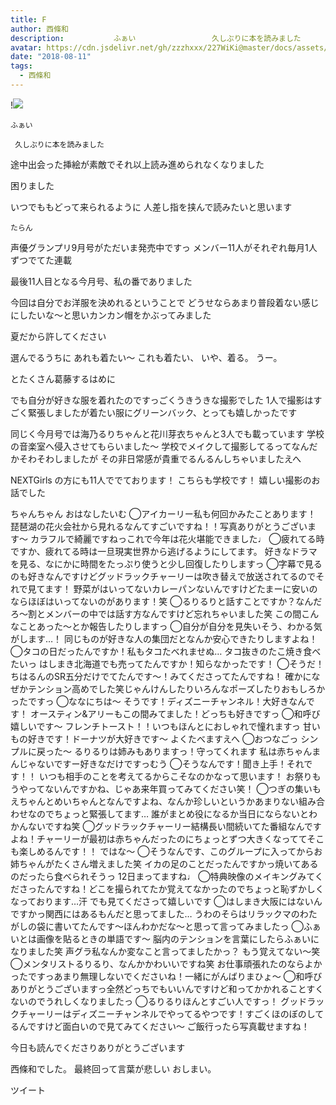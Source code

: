 ```yaml
---
title: F
author: 西條和
description:           ふぁい                 久しぶりに本を読みました            途中出会った挿絵が素敵でそれ以上読み進められなくなりました              困りました            いつでももどって来られるように    ...
avatar: https://cdn.jsdelivr.net/gh/zzzhxxx/227WiKi@master/docs/assets/photo/avatar/nagomi.jpg
date: "2018-08-11"
tags:
  - 西條和
---
```


!![](https://cdn.jsdelivr.net/gh/zzzhxxx/227WiKi-image@master/blog-image/nagomi-2018-08-11_1.jpg)



    ふぁい

     久しぶりに本を読みました

途中出会った挿絵が素敵でそれ以上読み進められなくなりました

  困りました

いつでももどって来られるように
   人差し指を挟んで読みたいと思います

    たらん


   声優グランプリ9月号がただいま発売中ですっ
     メンバー11人がそれぞれ毎月1人ずつでてた連載

最後11人目となる今月号、私の番でありました

 今回は自分でお洋服を決めれるということで
    どうせならあまり普段着ない感じにしたいな〜と思いカンカン帽をかぶってみました

夏だから許してください

   選んでるうちに
あれも着たい〜
これも着たい、     いや、着る。
   うー。

とたくさん葛藤するはめに

 でも自分が好きな服を着れたのですっごくうきうきな撮影でした
     1人で撮影はすごく緊張しましたが着たい服にグリーンバック、とっても嬉しかったです

  同じく今月号では海乃るりちゃんと花川芽衣ちゃんと3人でも載っています
     学校の音楽室へ侵入させてもらいました〜
    学校でメイクして撮影してるってなんだかそわそわしましたが
   その非日常感が貴重でるんるんしちゃいましたえへ

  NEXTGirls の方にも11人ででております！
   こちらも学校です！
     嬉しい撮影のお話でした

   ちゃんちゃん
    おはなしたいむ
◯アイカーリー私も何回かみたことあります！ 琵琶湖の花火会社から見れるなんてすごいですね！！写真ありがとうございます〜 カラフルで綺麗ですねっこれで今年は花火堪能できました♩     ◯疲れてる時ですか、疲れてる時は一旦現実世界から逃げるようにしてます。 好きなドラマを見る、なにかに時間をたっぷり使うと少し回復したりしますっ
 ◯字幕で見るのも好きなんですけどグッドラックチャーリーは吹き替えで放送されてるのでそれで見てます！ 野菜がはいってないカレーパンないんですけどたまーに安いのならほぼはいってないのがあります！笑
 ◯るりるりと話すことですか？なんだろ〜割とメンバーの中では話す方なんですけど忘れちゃいました笑 この間こんなことあった〜とか報告したりしますっ
◯自分が自分を見失いそう、わかる気がします…！ 同じものが好きな人の集団だとなんか安心できたりしますよね！     ◯タコの日だったんですか！私もタコたべれませぬ… タコ抜きのたこ焼き食べたいっ はしまき北海道でも売ってたんですか！知らなかったです！
 ◯そうだ！ちはるんのSR五分だけでてたんです〜！みてくださってたんですね！ 確かになぜかテンション高めでした笑じゃんけんしたりいろんなポーズしたりおもしろかったですっ     ◯ななにちは〜 そうです！ディズニーチャンネル！大好きなんです！ オースティン&アリーもこの間みてました！どっちも好きですっ
◯和呼び嬉しいです〜 フレンチトースト！！いつもほんとにおしゃれで憧れますっ 甘いもの好きです！ドーナツが大好きです〜 よくたべますえへ     ◯おつなごっ シンプルに戻った〜 るりるりは姉みもありますっ！守ってくれます 私は赤ちゃんまんじゃないですー好きなだけですっむう
◯そうなんです！聞き上手！それです！！ いつも相手のことを考えてるからこそなのかなって思います！ お祭りもうやってないんですかね、じゃあ来年買ってみてください笑！
  ◯つぎの集いもえちゃんとめいちゃんとなんですよね、なんか珍しいというかあまりない組み合わせなのでちょっと緊張してます… 誰がまとめ役になるか当日にならないとわかんないですね笑
 ◯グッドラックチャーリー結構長い間続いてた番組なんですよね！チャーリーが最初は赤ちゃんだったのにちょっとずつ大きくなっててそこも楽しめるんです！！ ではな〜
 ◯そうなんです、このグループに入ってからお姉ちゃんがたくさん増えました笑 イカの足のことだったんですかっ焼いてあるのだったら食べられそうっ 12日まってますね♩
 ◯特典映像のメイキングみてくださったんですね！どこを撮られてたか覚えてなかったのでちょっと恥ずかしくなっております…汗 でも見てくださって嬉しいです
 ◯はしまき大阪にはないんですかっ関西にはあるもんだと思ってました… うわのそらはリラックマのわたがしの袋に書いてたんです〜ほんわかだな〜と思って言ってみましたっ
 ◯ふぁいとは画像を貼るときの単語です〜 脳内のテンションを言葉にしたらふぁいになりました笑 声グラ私なんか変なこと言ってましたかっ？ もう覚えてない〜笑
 ◯メンタリストるりるり、なんかかわいいですね笑 お仕事頑張れたのならよかったですっあまり無理しないでくださいね！一緒にがんばりまひょ〜
  ◯和呼びありがとうございますっ全然どっちでもいいんですけど和ってかかれることすくないのでうれしくなりましたっ
  ◯るりるりほんとすごい人ですっ！ グッドラックチャーリーはディズニーチャンネルでやってるやつです！すごくほのぼのしてるんですけど面白いので見てみてください〜 ご飯行ったら写真載せますね！

   今日も読んでくださりありがとうございます

 西條和でした。
     最終回って言葉が悲しい
    おしまい。


ツイート



